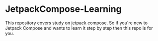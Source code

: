# JetpackCompose-Learning
This repository covers study on jetpack compose. So if you're new to Jetpack Compose and wants to learn it step by step then this repo is for you.
